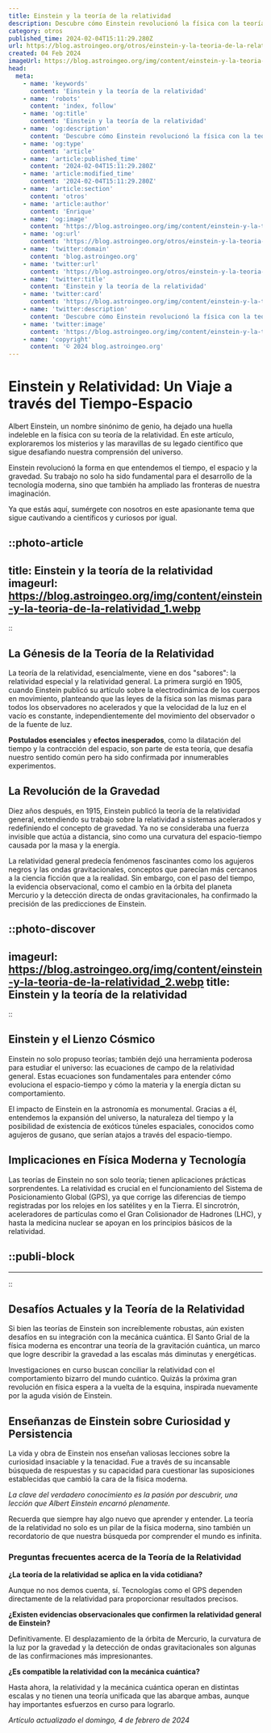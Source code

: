 ```yaml
---
title: Einstein y la teoría de la relatividad
description: Descubre cómo Einstein revolucionó la física con la teoría de la relatividad, un pilar clave en la comprensión del universo.
category: otros
published_time: 2024-02-04T15:11:29.280Z
url: https://blog.astroingeo.org/otros/einstein-y-la-teoria-de-la-relatividad
created: 04 Feb 2024
imageUrl: https://blog.astroingeo.org/img/content/einstein-y-la-teoria-de-la-relatividad_1.webp
head:
  meta:
    - name: 'keywords'
      content: 'Einstein y la teoría de la relatividad'
    - name: 'robots'
      content: 'index, follow'
    - name: 'og:title'
      content: 'Einstein y la teoría de la relatividad'
    - name: 'og:description'
      content: 'Descubre cómo Einstein revolucionó la física con la teoría de la relatividad, un pilar clave en la comprensión del universo.'
    - name: 'og:type'
      content: 'article'
    - name: 'article:published_time'
      content: '2024-02-04T15:11:29.280Z'
    - name: 'article:modified_time'
      content: '2024-02-04T15:11:29.280Z'
    - name: 'article:section'
      content: 'otros'
    - name: 'article:author'
      content: 'Enrique'
    - name: 'og:image'
      content: 'https://blog.astroingeo.org/img/content/einstein-y-la-teoria-de-la-relatividad_1.webp'
    - name: 'og:url'
      content: 'https://blog.astroingeo.org/otros/einstein-y-la-teoria-de-la-relatividad'
    - name: 'twitter:domain'
      content: 'blog.astroingeo.org'
    - name: 'twitter:url'
      content: 'https://blog.astroingeo.org/otros/einstein-y-la-teoria-de-la-relatividad'
    - name: 'twitter:title'
      content: 'Einstein y la teoría de la relatividad'
    - name: 'twitter:card'
      content: 'https://blog.astroingeo.org/img/content/einstein-y-la-teoria-de-la-relatividad_1.webp'
    - name: 'twitter:description'
      content: 'Descubre cómo Einstein revolucionó la física con la teoría de la relatividad, un pilar clave en la comprensión del universo.'
    - name: 'twitter:image'
      content: 'https://blog.astroingeo.org/img/content/einstein-y-la-teoria-de-la-relatividad_1.webp'
    - name: 'copyright'
      content: '© 2024 blog.astroingeo.org'
---
```

# Einstein y Relatividad: Un Viaje a través del Tiempo-Espacio

Albert Einstein, un nombre sinónimo de genio, ha dejado una huella indeleble en la física con su teoría de la relatividad. En este artículo, exploraremos los misterios y las maravillas de su legado científico que sigue desafiando nuestra comprensión del universo.

Einstein revolucionó la forma en que entendemos el tiempo, el espacio y la gravedad. Su trabajo no solo ha sido fundamental para el desarrollo de la tecnología moderna, sino que también ha ampliado las fronteras de nuestra imaginación.

Ya que estás aquí, sumérgete con nosotros en este apasionante tema que sigue cautivando a científicos y curiosos por igual.


::photo-article
---
title: Einstein y la teoría de la relatividad
imageurl: https://blog.astroingeo.org/img/content/einstein-y-la-teoria-de-la-relatividad_1.webp
---
::


## La Génesis de la Teoría de la Relatividad

La teoría de la relatividad, esencialmente, viene en dos "sabores": la relatividad especial y la relatividad general. La primera surgió en 1905, cuando Einstein publicó su artículo sobre la electrodinámica de los cuerpos en movimiento, planteando que las leyes de la física son las mismas para todos los observadores no acelerados y que la velocidad de la luz en el vacío es constante, independientemente del movimiento del observador o de la fuente de luz.

**Postulados esenciales** y **efectos inesperados**, como la dilatación del tiempo y la contracción del espacio, son parte de esta teoría, que desafía nuestro sentido común pero ha sido confirmada por innumerables experimentos.

## La Revolución de la Gravedad

Diez años después, en 1915, Einstein publicó la teoría de la relatividad general, extendiendo su trabajo sobre la relatividad a sistemas acelerados y redefiniendo el concepto de gravedad. Ya no se consideraba una fuerza invisible que actúa a distancia, sino como una curvatura del espacio-tiempo causada por la masa y la energía.

La relatividad general predecía fenómenos fascinantes como los agujeros negros y las ondas gravitacionales, conceptos que parecían más cercanos a la ciencia ficción que a la realidad. Sin embargo, con el paso del tiempo, la evidencia observacional, como el cambio en la órbita del planeta Mercurio y la detección directa de ondas gravitacionales, ha confirmado la precisión de las predicciones de Einstein.


::photo-discover
---
imageurl: https://blog.astroingeo.org/img/content/einstein-y-la-teoria-de-la-relatividad_2.webp
title: Einstein y la teoría de la relatividad
---
::


## Einstein y el Lienzo Cósmico

Einstein no solo propuso teorías; también dejó una herramienta poderosa para estudiar el universo: las ecuaciones de campo de la relatividad general. Estas ecuaciones son fundamentales para entender cómo evoluciona el espacio-tiempo y cómo la materia y la energía dictan su comportamiento.

El impacto de Einstein en la astronomía es monumental. Gracias a él, entendemos la expansión del universo, la naturaleza del tiempo y la posibilidad de existencia de exóticos túneles espaciales, conocidos como agujeros de gusano, que serían atajos a través del espacio-tiempo.

## Implicaciones en Física Moderna y Tecnología

Las teorías de Einstein no son solo teoría; tienen aplicaciones prácticas sorprendentes. La relatividad es crucial en el funcionamiento del Sistema de Posicionamiento Global (GPS), ya que corrige las diferencias de tiempo registradas por los relojes en los satélites y en la Tierra. El sincrotrón, aceleradores de partículas como el Gran Colisionador de Hadrones (LHC), y hasta la medicina nuclear se apoyan en los principios básicos de la relatividad.


  ::publi-block
  ---
  ---
  ::
  
  
## Desafíos Actuales y la Teoría de la Relatividad

Si bien las teorías de Einstein son increíblemente robustas, aún existen desafíos en su integración con la mecánica cuántica. El Santo Grial de la física moderna es encontrar una teoría de la gravitación cuántica, un marco que logre describir la gravedad a las escalas más diminutas y energéticas.

Investigaciones en curso buscan conciliar la relatividad con el comportamiento bizarro del mundo cuántico. Quizás la próxima gran revolución en física espera a la vuelta de la esquina, inspirada nuevamente por la aguda visión de Einstein.

## Enseñanzas de Einstein sobre Curiosidad y Persistencia

La vida y obra de Einstein nos enseñan valiosas lecciones sobre la curiosidad insaciable y la tenacidad. Fue a través de su incansable búsqueda de respuestas y su capacidad para cuestionar las suposiciones establecidas que cambió la cara de la física moderna.

*La clave del verdadero conocimiento es la pasión por descubrir, una lección que Albert Einstein encarnó plenamente.*

Recuerda que siempre hay algo nuevo que aprender y entender. La teoría de la relatividad no solo es un pilar de la física moderna, sino también un recordatorio de que nuestra búsqueda por comprender el mundo es infinita.

### Preguntas frecuentes acerca de la Teoría de la Relatividad

**¿La teoría de la relatividad se aplica en la vida cotidiana?**

Aunque no nos demos cuenta, sí. Tecnologías como el GPS dependen directamente de la relatividad para proporcionar resultados precisos.

**¿Existen evidencias observacionales que confirmen la relatividad general de Einstein?**

Definitivamente. El desplazamiento de la órbita de Mercurio, la curvatura de la luz por la gravedad y la detección de ondas gravitacionales son algunas de las confirmaciones más impresionantes.

**¿Es compatible la relatividad con la mecánica cuántica?**

Hasta ahora, la relatividad y la mecánica cuántica operan en distintas escalas y no tienen una teoría unificada que las abarque ambas, aunque hay importantes esfuerzos en curso para lograrlo.

_Artículo actualizado el domingo, 4 de febrero de 2024_